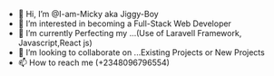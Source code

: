 - 👋 Hi, I’m @I-am-Micky aka Jiggy-Boy
- 👀 I’m interested in becoming a Full-Stack Web Developer
- 🌱 I’m currently Perfecting my ...(Use of Laravell Framework, Javascript,React js)
- 💞️ I’m looking to collaborate on ...Existing Projects or New Projects
- 📫 How to reach me (+2348096796554)


